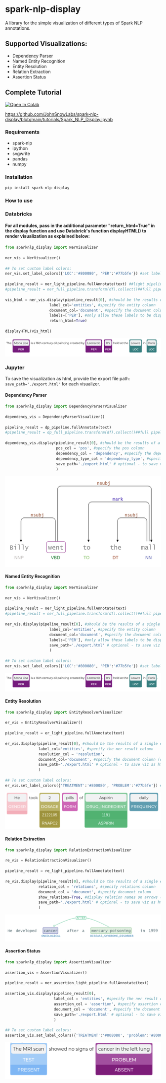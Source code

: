 # spark-nlp-display
A library for the simple visualization of different types of Spark NLP annotations. 

## Supported Visualizations:
- Dependency Parser
- Named Entity Recognition
- Entity Resolution
- Relation Extraction
- Assertion Status

## Complete Tutorial
[![Open In Colab](https://colab.research.google.com/assets/colab-badge.svg)](https://colab.research.google.com/github/JohnSnowLabs/spark-nlp-display/blob/main/tutorials/Spark_NLP_Display.ipynb)

https://github.com/JohnSnowLabs/spark-nlp-display/blob/main/tutorials/Spark_NLP_Display.ipynb

### Requirements
- spark-nlp
- ipython
- svgwrite
- pandas
- numpy

### Installation
```bash
pip install spark-nlp-display
```

### How to use

### Databricks
#### For all modules, pass in the additional parameter "return_html=True" in the display function and use Databrick's function displayHTML() to render visualization as explained below:
```python
from sparknlp_display import NerVisualizer

ner_vis = NerVisualizer()

## To set custom label colors:
ner_vis.set_label_colors({'LOC':'#800080', 'PER':'#77b5fe'}) #set label colors by specifying hex codes

pipeline_result = ner_light_pipeline.fullAnnotate(text) ##light pipeline
#pipeline_result = ner_full_pipeline.transform(df).collect()##full pipeline

vis_html = ner_vis.display(pipeline_result[0], #should be the results of a single example, not the complete dataframe
                    label_col='entities', #specify the entity column
                    document_col='document', #specify the document column (default: 'document')
                    labels=['PER'], #only allow these labels to be displayed. (default: [] - all labels will be displayed)
                    return_html=True)

displayHTML(vis_html)
```
![title](https://raw.githubusercontent.com/JohnSnowLabs/spark-nlp-display/main/assets/ner_viz.png)

### Jupyter

To save the visualization as html, provide the export file path: `save_path='./export.html'` for each visualizer.


#### Dependency Parser
```python
from sparknlp_display import DependencyParserVisualizer

dependency_vis = DependencyParserVisualizer()

pipeline_result = dp_pipeline.fullAnnotate(text)
#pipeline_result = dp_full_pipeline.transform(df).collect()##full pipeline

dependency_vis.display(pipeline_result[0], #should be the results of a single example, not the complete dataframe.
                       pos_col = 'pos', #specify the pos column
                       dependency_col = 'dependency', #specify the dependency column
                       dependency_type_col = 'dependency_type', #specify the dependency type column
                       save_path='./export.html' # optional - to save viz as html. (default: None)
                       )
```

![title](https://raw.githubusercontent.com/JohnSnowLabs/spark-nlp-display/main/assets/dp_viz.png)

#### Named Entity Recognition

```python
from sparknlp_display import NerVisualizer

ner_vis = NerVisualizer()

pipeline_result = ner_light_pipeline.fullAnnotate(text)
#pipeline_result = ner_full_pipeline.transform(df).collect()##full pipeline

ner_vis.display(pipeline_result[0], #should be the results of a single example, not the complete dataframe
                    label_col='entities', #specify the entity column
                    document_col='document', #specify the document column (default: 'document')
                    labels=['PER'], #only allow these labels to be displayed. (default: [] - all labels will be displayed)
                    save_path='./export.html' # optional - to save viz as html. (default: None)
                    )

## To set custom label colors:
ner_vis.set_label_colors({'LOC':'#800080', 'PER':'#77b5fe'}) #set label colors by specifying hex codes

```

![title](https://raw.githubusercontent.com/JohnSnowLabs/spark-nlp-display/main/assets/ner_viz.png)

#### Entity Resolution

```python
from sparknlp_display import EntityResolverVisualizer

er_vis = EntityResolverVisualizer()

pipeline_result = er_light_pipeline.fullAnnotate(text)

er_vis.display(pipeline_result[0], #should be the results of a single example, not the complete dataframe
               label_col='entities', #specify the ner result column
               resolution_col = 'resolution',
               document_col='document', #specify the document column (default: 'document')
               save_path='./export.html' # optional - to save viz as html. (default: None)
               )

## To set custom label colors:
er_vis.set_label_colors({'TREATMENT':'#800080', 'PROBLEM':'#77b5fe'}) #set label colors by specifying hex codes

```

![title](https://raw.githubusercontent.com/JohnSnowLabs/spark-nlp-display/main/assets/er_viz.png)

#### Relation Extraction
```python
from sparknlp_display import RelationExtractionVisualizer

re_vis = RelationExtractionVisualizer()

pipeline_result = re_light_pipeline.fullAnnotate(text)

re_vis.display(pipeline_result[0], #should be the results of a single example, not the complete dataframe
               relation_col = 'relations', #specify relations column
               document_col = 'document', #specify document column
               show_relations=True, #display relation names on arrows (default: True)
               save_path='./export.html' # optional - to save viz as html. (default: None)
               )

```

![title](https://raw.githubusercontent.com/JohnSnowLabs/spark-nlp-display/main/assets/re_viz.png)

#### Assertion Status
```python
from sparknlp_display import AssertionVisualizer

assertion_vis = AssertionVisualizer()

pipeline_result = ner_assertion_light_pipeline.fullAnnotate(text)

assertion_vis.display(pipeline_result[0], 
                      label_col = 'entities', #specify the ner result column
                      assertion_col = 'assertion', #specify assertion column
                      document_col = 'document', #specify the document column (default: 'document')
                      save_path='./export.html' # optional - to save viz as html. (default: None)
                      )
                      
## To set custom label colors:
assertion_vis.set_label_colors({'TREATMENT':'#008080', 'problem':'#800080'}) #set label colors by specifying hex codes

```

![title](https://raw.githubusercontent.com/JohnSnowLabs/spark-nlp-display/main/assets/assertion_viz.png)
